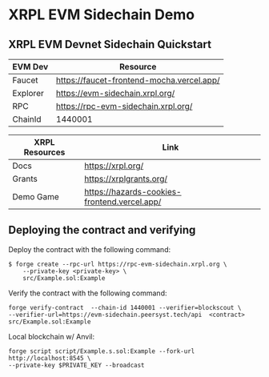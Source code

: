 # XRPL EVM Sidechain Demo
## XRPL EVM Devnet Sidechain Quickstart

|EVM Dev|Resource|
|---|---|
|Faucet|https://faucet-frontend-mocha.vercel.app/|
|Explorer|https://evm-sidechain.xrpl.org/|
|RPC|https://rpc-evm-sidechain.xrpl.org/|
|ChainId|1440001|

|XRPL Resources|Link|
|---|---|
|Docs|https://xrpl.org/|
|Grants|https://xrplgrants.org/|
|Demo Game|https://hazards-cookies-frontend.vercel.app/|

## Deploying the contract and verifying
Deploy the contract with the following command:
```
$ forge create --rpc-url https://rpc-evm-sidechain.xrpl.org \
    --private-key <private-key> \
    src/Example.sol:Example
```

Verify the contract with the following command:
```
forge verify-contract  --chain-id 1440001 --verifier=blockscout \
--verifier-url=https://evm-sidechain.peersyst.tech/api  <contract>   src/Example.sol:Example
```

Local blockchain w/ Anvil:
```
forge script script/Example.s.sol:Example --fork-url http://localhost:8545 \
--private-key $PRIVATE_KEY --broadcast
```
